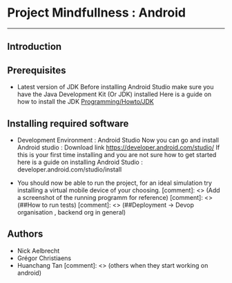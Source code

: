 # Project Mindfullness : Android
------

## Introduction

## Prerequisites
* Latest version of JDK
    Before installing Android Studio make sure you have the Java Development Kit (Or JDK) installed
    Here is a guide on how to install the JDK [Programming/Howto/JDK](https://www3.ntu.edu.sg/home/ehchua/programming/howto/JDK_HowTo.html)

## Installing required software
* Development Environment : Android Studio
    Now you can go and install Android studio : Download link https://developer.android.com/studio/
    If this is your first time installing and you are not sure how to get started
    here is a guide on installing Android Studio : developer.android.com/studio/install

* You should now be able to run the project, for an ideal simulation try installing a virtual mobile device of your choosing.
[comment]: <> (Add a screenshot of the running programm for reference)
[comment]: <> (##How to run tests)
[comment]: <> (##Deployment -> Devop organisation , backend org in general)
## Authors
* Nick Aelbrecht
* Grégor Christiaens
* Huanchang Tan
[comment]: <> (others when they start working on android)
